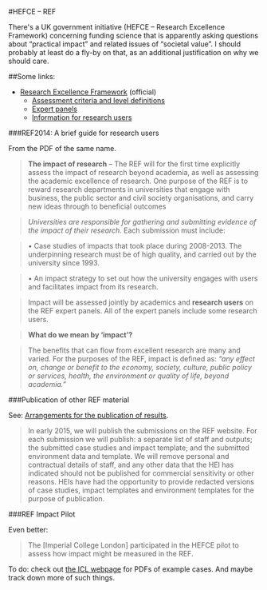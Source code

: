 #HEFCE – REF

There's a UK government initiative (HEFCE – Research Excellence Framework) concerning funding science that is apparently asking questions about “practical impact” and related issues of “societal value”.  I should probably at least do a fly-by on that, as an additional justification on why we should care.

##Some links:

* [Research Excellence Framework](http://www.ref.ac.uk/) (official)
  * [Assessment criteria and level definitions](http://www.ref.ac.uk/panels/assessmentcriteriaandleveldefinitions/)
  * [Expert panels](http://www.ref.ac.uk/panels/)
  * [Information for research users](http://www.ref.ac.uk/users/)

###REF2014: A brief guide for research users

From the PDF of the same name.

>**The impact of research** &ndash; The REF will for the first time explicitly assess the impact of research beyond academia, as well as assessing the academic excellence of research. One purpose of the REF is to reward research departments in universities that engage with business, the public sector and civil society organisations, and carry new ideas through to beneficial outcomes

>*Universities are responsible for gathering and submitting evidence of the impact of their research*. Each submission must include:

>• Case studies of impacts that took place during 2008-2013. The underpinning research must be of high quality, and carried out by the university since 1993.

>• An impact strategy to set out how the university engages with users and facilitates impact from its research.

>Impact will be assessed jointly by academics and **research users** on the REF expert panels. All of the expert panels include some research users.

>**What do we mean by ‘impact’?**

>The benefits that can flow from excellent research are many and varied. For the purposes of the REF, impact is defined as: *“any effect on, change or benefit to the economy, society, culture, public policy or services, health, the environment or quality of life, beyond academia.”*

###Publication of other REF material

See: [Arrangements for the publication of results](http://www.ref.ac.uk/pubs/arrangementsforthepublicationofresults/).

>In early 2015, we will publish the submissions on the REF website. For each submission we will publish: a separate list of staff and outputs; the submitted case studies and impact template; and the submitted environment data and template. We will remove personal and contractual details of staff, and any other data that the HEI has indicated should not be published for commercial sensitivity or other reasons. HEIs have had the opportunity to provide redacted versions of case studies, impact templates and environment templates for the purpose of publication.

###REF Impact Pilot

Even better:

>The [Imperial College London] participated in the HEFCE pilot to assess how impact might be measured in the REF.

To do: check out [the ICL webpage](http://www3.imperial.ac.uk/planning/strategicprojects/researchassessment/development/impactpilot) for PDFs of example cases.   And maybe track down more of such things.


